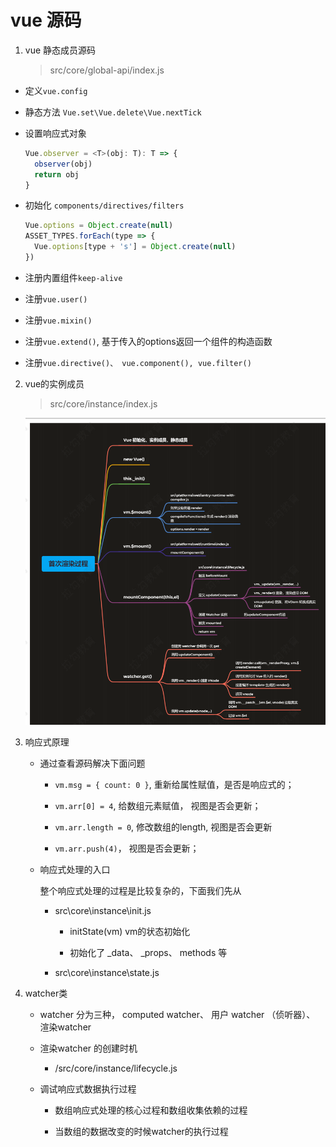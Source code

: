 # vue 源码

1. vue 静态成员源码

   >  src/core/global-api/index.js

  *  定义`vue.config`

  *  静态方法 `Vue.set\Vue.delete\Vue.nextTick`

  * 设置响应式对象 

    ```js
    Vue.observer = <T>(obj: T): T => {
      observer(obj)
      return obj
    }
    ```
  * 初始化 `components/directives/filters`

    ```js
    Vue.options = Object.create(null)
    ASSET_TYPES.forEach(type => {
      Vue.options[type + 's'] = Object.create(null)
    })
    ```

  * 注册内置组件`keep-alive`

  * 注册`vue.user()`

  * 注册`vue.mixin()`

  * 注册`vue.extend()`, 基于传入的options返回一个组件的构造函数

  * 注册`vue.directive()、 vue.component(), vue.filter()`

2. vue的实例成员
   
   > src/core/instance/index.js

   ![逻辑云图](render.jpg)


3. 响应式原理
   
   * 通过查看源码解决下面问题
     
     - `vm.msg = { count: 0 }`, 重新给属性赋值，是否是响应式的；

     - `vm.arr[0] = 4`, 给数组元素赋值， 视图是否会更新；

     - `vm.arr.length = 0`, 修改数组的length, 视图是否会更新

     - `vm.arr.push(4)`， 视图是否会更新；

   * 响应式处理的入口
     
     整个响应式处理的过程是比较复杂的，下面我们先从
       
       * src\core\instance\init.js
         
         - initState(vm) vm的状态初始化

         - 初始化了 _data、 _props、 methods 等

       * src\core\instance\state.js

4. watcher类

   * watcher 分为三种， computed watcher、 用户 watcher （侦听器）、 渲染watcher

   * 渲染watcher 的创建时机

      - /src/core/instance/lifecycle.js

   * 调试响应式数据执行过程
      
      - 数组响应式处理的核心过程和数组收集依赖的过程

      - 当数组的数据改变的时候watcher的执行过程